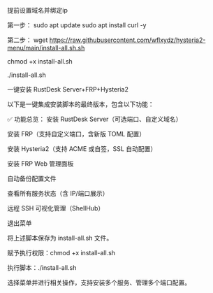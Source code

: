 提前设置域名并绑定ip

第一步：
sudo apt update
sudo apt install curl -y

第二步：
wget https://raw.githubusercontent.com/wflxydz/hysteria2-menu/main/install-all.sh.sh

chmod +x install-all.sh

./install-all.sh

一键安装 RustDesk Server+FRP+Hysteria2


以下是一键集成安装脚本的最终版本，包含以下功能：

✅ 功能总览：
安装 RustDesk Server（可选端口、自定义域名）

安装 FRP（支持自定义端口，含新版 TOML 配置）

安装 Hysteria2（支持 ACME 或自签，SSL 自动配置）

安装 FRP Web 管理面板

自动备份配置文件

查看所有服务状态（含 IP/端口展示）

远程 SSH 可视化管理（ShellHub）

退出菜单

将上述脚本保存为 install-all.sh 文件。

赋予执行权限：chmod +x install-all.sh

执行脚本：./install-all.sh

选择菜单并进行相关操作，支持安装多个服务、管理多个端口配置。
